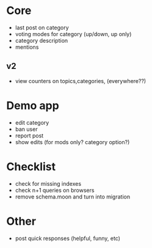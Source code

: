 # Core

* last post on category
* voting modes for category (up/down, up only)
* category description
* mentions

## v2

* view counters on topics,categories, (everywhere??)

# Demo app

* edit category
* ban user
* report post
* show edits (for mods only? category option?)

# Checklist

* check for missing indexes
* check n+1 queries on browsers
* remove schema.moon and turn into migration

# Other

* post quick responses (helpful, funny, etc)

